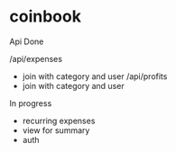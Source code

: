 # coinbook

Api Done

/api/expenses
  - join with category and user
/api/profits
  - join with category and user


In progress

  - recurring expenses
  - view for summary
  - auth
